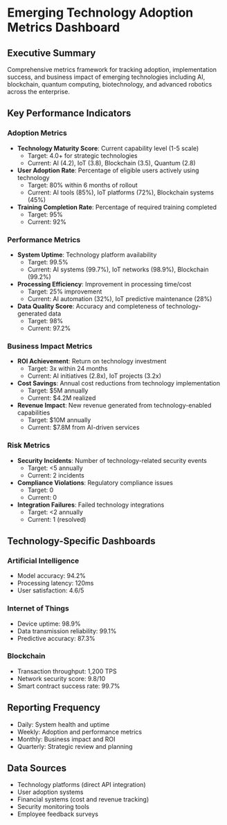 # Emerging Technology Adoption Metrics Dashboard

## Executive Summary
Comprehensive metrics framework for tracking adoption, implementation success, and business impact of emerging technologies including AI, blockchain, quantum computing, biotechnology, and advanced robotics across the enterprise.

## Key Performance Indicators

### Adoption Metrics
- **Technology Maturity Score**: Current capability level (1-5 scale)
  - Target: 4.0+ for strategic technologies
  - Current: AI (4.2), IoT (3.8), Blockchain (3.5), Quantum (2.8)
- **User Adoption Rate**: Percentage of eligible users actively using technology
  - Target: 80% within 6 months of rollout
  - Current: AI tools (85%), IoT platforms (72%), Blockchain systems (45%)
- **Training Completion Rate**: Percentage of required training completed
  - Target: 95%
  - Current: 92%

### Performance Metrics
- **System Uptime**: Technology platform availability
  - Target: 99.5%
  - Current: AI systems (99.7%), IoT networks (98.9%), Blockchain (99.2%)
- **Processing Efficiency**: Improvement in processing time/cost
  - Target: 25% improvement
  - Current: AI automation (32%), IoT predictive maintenance (28%)
- **Data Quality Score**: Accuracy and completeness of technology-generated data
  - Target: 98%
  - Current: 97.2%

### Business Impact Metrics
- **ROI Achievement**: Return on technology investment
  - Target: 3x within 24 months
  - Current: AI initiatives (2.8x), IoT projects (3.2x)
- **Cost Savings**: Annual cost reductions from technology implementation
  - Target: $5M annually
  - Current: $4.2M realized
- **Revenue Impact**: New revenue generated from technology-enabled capabilities
  - Target: $10M annually
  - Current: $7.8M from AI-driven services

### Risk Metrics
- **Security Incidents**: Number of technology-related security events
  - Target: <5 annually
  - Current: 2 incidents
- **Compliance Violations**: Regulatory compliance issues
  - Target: 0
  - Current: 0
- **Integration Failures**: Failed technology integrations
  - Target: <2 annually
  - Current: 1 (resolved)

## Technology-Specific Dashboards

### Artificial Intelligence
- Model accuracy: 94.2%
- Processing latency: 120ms
- User satisfaction: 4.6/5

### Internet of Things
- Device uptime: 98.9%
- Data transmission reliability: 99.1%
- Predictive accuracy: 87.3%

### Blockchain
- Transaction throughput: 1,200 TPS
- Network security score: 9.8/10
- Smart contract success rate: 99.7%

## Reporting Frequency
- Daily: System health and uptime
- Weekly: Adoption and performance metrics
- Monthly: Business impact and ROI
- Quarterly: Strategic review and planning

## Data Sources
- Technology platforms (direct API integration)
- User adoption systems
- Financial systems (cost and revenue tracking)
- Security monitoring tools
- Employee feedback surveys